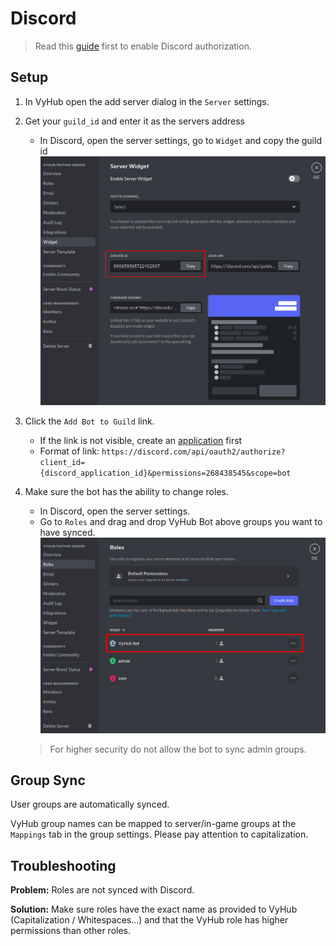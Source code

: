 # Discord

> Read this [guide](../guide/authorization.md) first to enable Discord authorization.


## Setup

1. In VyHub open the add server dialog in the `Server` settings. 
2. Get your `guild_id` and enter it as the servers address 
    - In Discord, open the server settings, go to `Widget` and copy the guild id
    ![Discord Role Permissions](../assets/game_integration_guide/discord_guild_id.png)
3. Click the `Add Bot to Guild` link. 
    - If the link is not visible, create an [application](../guide/authorization.md) first
    - Format of link: `https://discord.com/api/oauth2/authorize?client_id={discord_application_id}&permissions=268438545&scope=bot`
4. Make sure the bot has the ability to change roles.
    - In Discord, open the server settings.
    - Go to `Roles` and drag and drop VyHub Bot above groups you want to have synced.
    ![Discord Guild Id](../assets/game_integration_guide/discord_roles.png)

    > For higher security do not allow the bot to sync admin groups.


## Group Sync
User groups are automatically synced.

VyHub group names can be mapped to server/in-game groups at the `Mappings` tab in the group settings. Please pay attention to capitalization.

## Troubleshooting
__Problem:__ Roles are not synced with Discord.

__Solution:__ Make sure roles have the exact name as provided to VyHub (Capitalization / Whitespaces...) and that the VyHub role has higher permissions than other roles.
